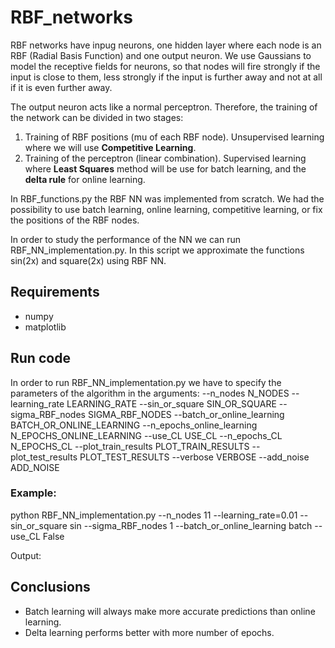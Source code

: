 # RBF_networks

RBF networks have inpug neurons, one hidden layer where each node is an RBF (Radial Basis Function) and one output neuron. We use Gaussians to model the receptive fields for neurons, so that nodes will fire strongly if the input is close to them, less strongly if the input is further away and not at all if it is even further away.  

The output neuron acts like a normal perceptron. Therefore, the training of the network can be divided in two stages: 
1. Training of RBF positions (mu of each RBF node). Unsupervised learning where we will use <b>Competitive Learning</b>. 
2. Training of the perceptron (linear combination). Supervised learning where <b>Least Squares</b> method will be use for batch learning, and the <b>delta rule</b> for online learning. 

In RBF_functions.py the RBF NN was implemented from scratch. We had the possibility to use batch learning, online learning, competitive learning, or fix the positions of the RBF nodes. 

In order to study the performance of the NN we can run RBF_NN_implementation.py. In this script we approximate the functions sin(2x) and square(2x) using RBF NN. 

## Requirements
- numpy
- matplotlib 

## Run code 
In order to run RBF_NN_implementation.py we have to specify the parameters of the algorithm in the arguments:
  --n_nodes N_NODES
  --learning_rate LEARNING_RATE
  --sin_or_square SIN_OR_SQUARE
  --sigma_RBF_nodes SIGMA_RBF_NODES
  --batch_or_online_learning BATCH_OR_ONLINE_LEARNING
  --n_epochs_online_learning N_EPOCHS_ONLINE_LEARNING
  --use_CL USE_CL
  --n_epochs_CL N_EPOCHS_CL
  --plot_train_results PLOT_TRAIN_RESULTS
  --plot_test_results PLOT_TEST_RESULTS
  --verbose VERBOSE
  --add_noise ADD_NOISE

### Example: 
python RBF_NN_implementation.py --n_nodes 11 --learning_rate=0.01 --sin_or_square sin --sigma_RBF_nodes 1 --batch_or_online_learning batch --use_CL False

Output:

## Conclusions
- Batch learning will always make more accurate predictions than online learning.
- Delta learning performs better with more number of epochs.

